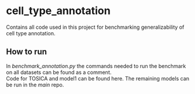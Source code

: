 # cell_type_annotation
Contains all code used in this project for benchmarking generalizability of cell type annotation.

## How to run
In *benchmark_annotation.py* the commands needed to run the benchmark on all datasets can be found as a comment. <br> 
Code for TOSICA and model1 can be found here. The remaining models can be run in the *main* repo.